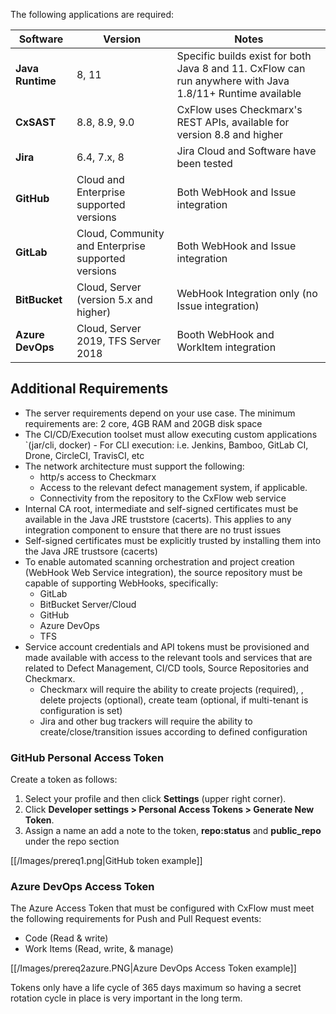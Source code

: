 The following applications are required:

| Software | Version | Notes |
| -------- | ------- | ----- |
| **Java Runtime** | 8, 11 | Specific builds exist for both Java 8 and 11. CxFlow can run anywhere with Java 1.8/11+ Runtime available |
| **CxSAST** | 8.8, 8.9, 9.0 | CxFlow uses Checkmarx's REST APIs, available for version 8.8 and higher |
| **Jira** | 6.4, 7.x, 8 | Jira Cloud and Software have been tested |
| **GitHub** | Cloud and Enterprise supported versions | Both WebHook and Issue integration |
| **GitLab** | Cloud, Community and Enterprise supported versions | Both WebHook and Issue integration |
| **BitBucket** | Cloud, Server (version 5.x and higher) | WebHook Integration only (no Issue integration) |
| **Azure DevOps** | Cloud, Server 2019, TFS Server 2018 | Booth WebHook and WorkItem integration |

## Additional Requirements
* The server requirements depend on your use case. The minimum requirements are: 2 core, 4GB RAM and 20GB disk space
* The CI/CD/Execution toolset must allow executing custom applications  `(jar/cli, docker) - For CLI execution: i.e. Jenkins, Bamboo, GitLab CI, Drone, CircleCI, TravisCI, etc
* The network architecture must support the following:
  * http/s access to Checkmarx
  * Access to the relevant defect management system, if applicable.
  * Connectivity from the repository to the CxFlow web service
* Internal CA root, intermediate and self-signed certificates must be available in the Java JRE truststore (cacerts). This applies to any integration component to ensure that there are no trust issues
* Self-signed certificates must be explicitly trusted by installing them into the Java JRE trustsore (cacerts)
* To enable automated scanning orchestration and project creation (WebHook Web Service integration), the source repository must be capable of supporting WebHooks, specifically:
  * GitLab
  * BitBucket Server/Cloud
  * GitHub
  * Azure DevOps
  * TFS
* Service account credentials and API tokens must be provisioned and made available with access to the relevant tools and services that are related to Defect Management, CI/CD tools, Source Repositories and Checkmarx.
  * Checkmarx will require the ability to create projects (required), , delete projects (optional), create team (optional, if multi-tenant is configuration is set)
  * Jira and other bug trackers will require the ability to create/close/transition issues according to defined configuration

### GitHub Personal Access Token
Create a token as follows:
1. Select your profile and then click **Settings** (upper right corner).
1. Click **Developer settings > Personal Access Tokens > Generate New Token**.
1. Assign a name an add a note to the token, **repo:status** and **public_repo** under the repo section

[[/Images/prereq1.png|GitHub token example]]

### Azure DevOps Access Token
The Azure Access Token that must be configured with CxFlow must meet the following requirements for Push and Pull Request events:
* Code (Read & write)
* Work Items (Read, write, & manage)

[[/Images/prereq2azure.PNG|Azure DevOps Access Token example]]

Tokens only have a life cycle of 365 days maximum so having a secret rotation cycle in place is very important in the long term.